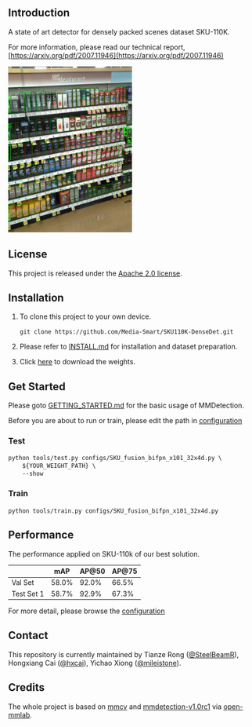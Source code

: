 ## Introduction

A state of art detector for densely packed scenes dataset SKU-110K.

For more information, please read our technical report, [https://arxiv.org/pdf/2007.11946](https://arxiv.org/pdf/2007.11946)

<img src="preview.jpg" alt="avatar" style="zoom: 33%;" />

## License

This project is released under the [Apache 2.0 license](https://github.com/Media-Smart/vedacls/blob/master/LICENSE).

## Installation

1. To clone this project to your own device.

   ```
   git clone https://github.com/Media-Smart/SKU110K-DenseDet.git
   ```

2. Please refer to [INSTALL.md](docs/INSTALL.md) for installation and dataset preparation.

3. Click [here](https://drive.google.com/file/d/1XM8OzRdcbDbSrvlcMgJsFX76lBmdN2Td/view?usp=sharing) to download the weights. 

## Get Started

Please goto [GETTING_STARTED.md](docs/GETTING_STARTED.md) for the basic usage of MMDetection.

Before you are about to run or train, please edit the path in  [configuration](configs/SKU_fusion_bifpn_x101_32x4d.py)

### Test

```shell
python tools/test.py configs/SKU_fusion_bifpn_x101_32x4d.py \
    ${YOUR_WEIGHT_PATH} \
    --show
```

### Train

```shell
python tools/train.py configs/SKU_fusion_bifpn_x101_32x4d.py
```

## Performance

The performance applied on SKU-110k of our best solution.

|            | mAP   | AP@50  | AP@75 |
| ---------- | ----  | -----  | ----- |
| Val Set    | 58.0% | 92.0%  | 66.5% |
| Test Set 1 | 58.7% | 92.9%  | 67.3% |

For more detail, please browse the [configuration](configs/SKU_fusion_bifpn_x101_32x4d.py)

## Contact

This repository is currently maintained by Tianze Rong ([@SteelBeamR](https://github.com/SteelBeamR)), Hongxiang Cai ([@hxcai](http://github.com/hxcai)), Yichao Xiong ([@mileistone](https://github.com/mileistone)).

## Credits

The whole project is based on  [mmcv](https://github.com/open-mmlab/mmcv) and [mmdetection-v1.0rc1](https://github.com/open-mmlab/mmdetection/tree/v1.0rc1) via [open-mmlab](https://github.com/open-mmlab).

